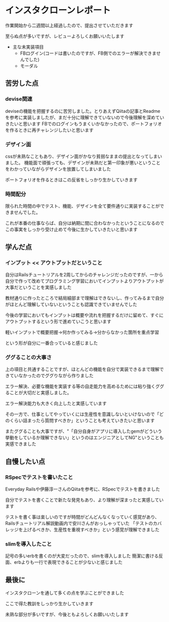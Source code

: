 # インスタクローンレポート

作業開始から二週間以上経過したので、提出させていただきます

至らぬ点が多いですが、レビューよろしくお願いいたします

- 主な未実装項目
  - FBログイン(コードは書いたのですが、FB側でのエラーが解決できませんでした)
  - モーダル

## 苦労した点

### devise関連

deviseの機能を把握するのに苦労しました。とりあえずQiitaの記事とReadmeを参考に実装しましたが、まだ十分に理解できていないので今後理解を深めていきたいと思います
FBでのログインもうまくいかなかったので、ポートフォリオを作るときに再チャレンジしたいと思います

### デザイン面

cssが未熟なこともあり、デザイン面がかなり貧弱なままの提出となってしまいました。
機能面で頑張っても、デザインが未熟だと第一印象が悪いということをわかっていながらデザインを放置してしまいました

ポートフォリオを作るときはこの反省をしっかり生かしていきます

### 時間配分

限られた時間の中でテスト、機能、デザインを全て要件通りに実装することができませんでした。

これが本番の仕事ならば、自分は納期に間に合わなかったということになるのでこの事実をしっかり受け止めて今後に生かしていきたいと思います

## 学んだ点

### インプット <<  アウトプットだということ

自分はRailsチュートリアルを2周してからのチャレンジだったのですが、一から自分で作って改めてプログラミング学習においてインプットよりアウトプットが大事だということを実感しました

教材通りに作ったところで結局細部まで理解はできないし、作ってみるまで自分がほとんど理解していないということも認識できていませんでした

今後の学習においてもインプットは概要や流れを把握するだけに留めて、すぐにアウトプットするという形で進めていこうと思います

軽いインプットで概要把握→何か作ってみる→分からなかった箇所を重点学習

という形が自分に一番合っていると感じました

### ググることの大事さ

上の項目と共通することですが、ほとんどの機能を自分で実装できるまで理解できていなかったのでググりながら作りました

エラー解決、必要な機能を実装する等の自走能力を高めるためには粘り強くググることが大切だと実感しました。

エラー解決能力も大きく向上したと実感しています

その一方で、仕事としてやっていくには生産性を意識しないといけないので「どのくらい詰まったら質問すべきか」ということも考えていきたいと思います

またググることも大事ですが、"「自分自身がアプリに導入したgemがどういう挙動をしているか理解できない」というのはエンジニアとしてNG"ということも実感できました

## 自慢したい点

### RSpecでテストを書いたこと

Everyday Railsや伊藤淳一さんのQiitaを参考に、RSpecでテストを書きました

自分でテストを書くことで新たな発見もあり、より理解が深まったと実感しています

テストを書く事は楽しいのですが時間がどんどんなくなっていく感覚があり、Railsチュートリアル解説動画内で安川さんがおっしゃっていた 「テストのカバレッジを上げるべきか、生産性を重視すべきか」という感覚が理解できました

### slimを導入したこと

記号の多いerbを書くのが大変だったので、slimを導入しました
簡潔に書ける反面、erbよりも一行で表現できることが少ないと感じました

## 最後に

インスタクローンを通して多くの点を学ぶことができました

ここで得た教訓をしっかり生かしていきます

未熟な部分が多いですが、今後ともよろしくお願いいたします